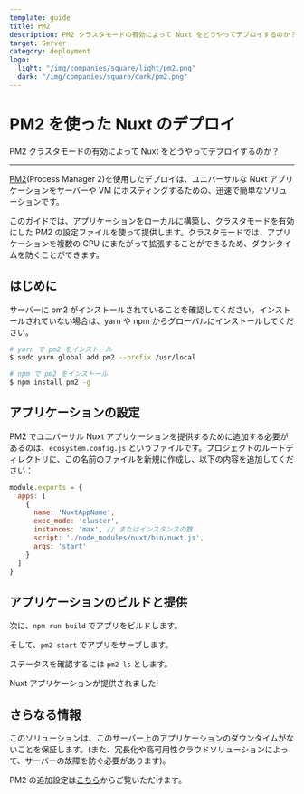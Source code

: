 ```yaml
---
template: guide
title: PM2
description: PM2 クラスタモードの有効によって Nuxt をどうやってデプロイするのか？
target: Server
category: deployment
logo:
  light: "/img/companies/square/light/pm2.png"
  dark: "/img/companies/square/dark/pm2.png"
---
```

# PM2 を使った Nuxt のデプロイ

PM2 クラスタモードの有効によって Nuxt をどうやってデプロイするのか？

---

[PM2](https://pm2.keymetrics.io/)(Process Manager 2)を使用したデプロイは、ユニバーサルな Nuxt アプリケーションをサーバーや VM にホスティングするための、迅速で簡単なソリューションです。

このガイドでは、アプリケーションをローカルに構築し、クラスタモードを有効にした PM2 の設定ファイルを使って提供します。クラスタモードでは、アプリケーションを複数の CPU にまたがって拡張することができるため、ダウンタイムを防ぐことができます。

## はじめに

サーバーに pm2 がインストールされていることを確認してください。インストールされていない場合は、yarn や npm からグローバルにインストールしてください。

```bash
# yarn で pm2 をインストール
$ sudo yarn global add pm2 --prefix /usr/local

# npm で pm2 をインストール
$ npm install pm2 -g
```

## アプリケーションの設定

PM2 でユニバーサル Nuxt アプリケーションを提供するために追加する必要があるのは、`ecosystem.config.js` というファイルです。プロジェクトのルートディレクトリに、この名前のファイルを新規に作成し、以下の内容を追加してください：

```javascript
module.exports = {
  apps: [
    {
      name: 'NuxtAppName',
      exec_mode: 'cluster',
      instances: 'max', // またはインスタンスの数
      script: './node_modules/nuxt/bin/nuxt.js',
      args: 'start'
    }
  ]
}
```
## アプリケーションのビルドと提供

次に、`npm run build` でアプリをビルドします。

そして、`pm2 start` でアプリをサーブします。

ステータスを確認するには `pm2 ls` とします。

Nuxt アプリケーションが提供されました!

## さらなる情報

このソリューションは、このサーバー上のアプリケーションのダウンタイムがないことを保証します。(また、冗長化や高可用性クラウドソリューションによって、サーバーの故障を防ぐ必要があります)。

PM2 の追加設定は[こちら](https://pm2.keymetrics.io/docs/usage/application-declaration/#general)からご覧いただけます。
